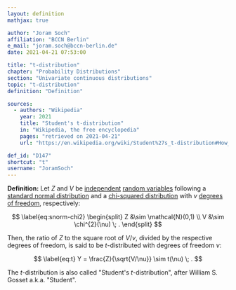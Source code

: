 ```yaml
---
layout: definition
mathjax: true

author: "Joram Soch"
affiliation: "BCCN Berlin"
e_mail: "joram.soch@bccn-berlin.de"
date: 2021-04-21 07:53:00

title: "t-distribution"
chapter: "Probability Distributions"
section: "Univariate continuous distributions"
topic: "t-distribution"
definition: "Definition"

sources:
  - authors: "Wikipedia"
    year: 2021
    title: "Student's t-distribution"
    in: "Wikipedia, the free encyclopedia"
    pages: "retrieved on 2021-04-21"
    url: "https://en.wikipedia.org/wiki/Student%27s_t-distribution#How_Student's_distribution_arises_from_sampling"

def_id: "D147"
shortcut: "t"
username: "JoramSoch"
---
```



**Definition:** Let $Z$ and $V$ be [independent](/D/ind) [random variables](/D/rvar) following a [standard normal distribution](/D/snorm) and a [chi-squared distribution](/D/chi2) with $\nu$ [degrees of freedom](/D/dof), respectively:

$$ \label{eq:snorm-chi2}
\begin{split}
Z &\sim \mathcal{N}(0,1) \\
V &\sim \chi^{2}(\nu) \; .
\end{split}
$$

Then, the ratio of $Z$ to the square root of $V/\nu$, divided by the respective degrees of freedom, is said to be $t$-distributed with degrees of freedom $\nu$:

$$ \label{eq:t}
Y = \frac{Z}{\sqrt{V/\nu}} \sim t(\nu) \; .
$$

The $t$-distribution is also called "Student's $t$-distribution", after William S. Gosset a.k.a. "Student".
